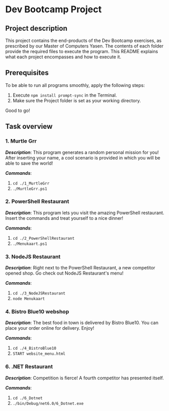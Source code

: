 # Dev Bootcamp Project
## **Project description**
This project contains the end-products of the Dev Bootcamp exercises, as prescribed by our Master of Computers Yasen. The contents of each folder provide the required files to execute the program. This README explains what each project encompasses and how to execute it.

## **Prerequisites**
To be able to run all programs smoothly, apply the following steps:
1. Execute `npm install prompt-sync` in the Terminal.
2. Make sure the Project folder is set as your working directory.

Good to go!

## **Task overview**
### 1. Murtle Grr
***Description***:
This program generates a random personal mission for you! After inserting your name, a cool scenario is provided in which you will be able to save the world!

***Commands***: 
1. `cd ./1_MurtleGrr`
2. `./MurtleGrr.ps1`

### 2. PowerShell Restaurant
***Description***:
This program lets you visit the amazing PowerShell restaurant. Insert the commands and treat yourself to a nice dinner!

***Commands***:
1. `cd ./2_PowerShellRestaurant`
2. `./Menukaart.ps1`

### 3. NodeJS Restaurant
***Description***:
Right next to the PowerShell Restaurant, a new competitor opened shop. Go check out NodeJS Restaurant's menu!

***Commands***:
1. `cd ./3_NodeJSRestaurant`
2. `node Menukaart`

### 4. Bistro Blue10 webshop
***Description***:
The best food in town is delivered by Bistro Blue10. You can place your order online for delivery. Enjoy!

***Commands***:
1. `cd ./4_BistroBlue10`
2. `START website_menu.html`

### 6. .NET Restaurant
***Description***:
Competition is fierce! A fourth competitor has presented itself. 

***Commands***:
1. `cd ./6_Dotnet`
2. `./bin/Debug/net6.0/6_Dotnet.exe`
